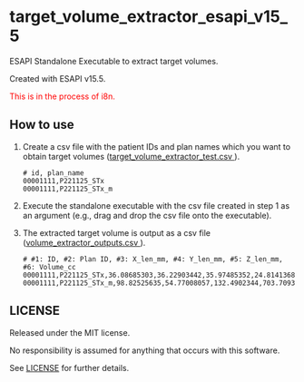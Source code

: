 # target_volume_extractor_esapi_v15_5

ESAPI Standalone Executable to extract target volumes.

Created with ESAPI v15.5.

<span style="color:#ff0000;">This is in the process of i8n.</span>



## How to use

1. Create a csv file with the patient IDs and plan names which you want to obtain target volumes ([target_volume_extractor_test.csv
](https://github.com/akiaji-k/target_volume_extractor_esapi_v15_5/blob/main/target_volume_extractor_test.csv)).

   ```
   # id, plan_name
   00001111,P221125_STx
   00001111,P221125_STx_m
   
   ```

2. Execute the standalone executable with the csv file created in step 1 as an argument (e.g., drag and drop the csv file onto the executable).

3. The extracted target volume is output as a csv file ([volume_extractor_outputs.csv
](https://github.com/akiaji-k/target_volume_extractor_esapi_v15_5/blob/main/volume_extractor_outputs.csv)).

   ```
   # #1: ID, #2: Plan ID, #3: X_len_mm, #4: Y_len_mm, #5: Z_len_mm, #6: Volume_cc
   00001111,P221125_STx,36.08685303,36.22903442,35.97485352,24.81413687
   00001111,P221125_STx_m,98.82525635,54.77008057,132.4902344,703.7093405
   
   ```
   
   

## LICENSE

Released under the MIT license.

No responsibility is assumed for anything that occurs with this software.

See [LICENSE](https://github.com/akiaji-k/plan_checker_gui_esapi_v15_5/blob/main/LICENSE) for further details.
